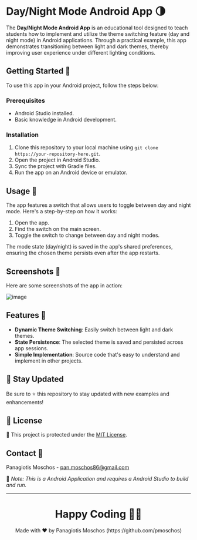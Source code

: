 # Day/Night Mode Android App 🌗

The **Day/Night Mode Android App** is an educational tool designed to teach students how to implement and utilize the theme switching feature (day and night mode) in Android applications. Through a practical example, this app demonstrates transitioning between light and dark themes, thereby improving user experience under different lighting conditions.

## Getting Started 🚀

To use this app in your Android project, follow the steps below:

### Prerequisites

- Android Studio installed.
- Basic knowledge in Android development.

### Installation

1. Clone this repository to your local machine using `git clone https://your-repository-here.git`.
2. Open the project in Android Studio.
3. Sync the project with Gradle files.
4. Run the app on an Android device or emulator.

## Usage 📱

The app features a switch that allows users to toggle between day and night mode. Here's a step-by-step on how it works:

1. Open the app.
2. Find the switch on the main screen.
3. Toggle the switch to change between day and night modes.

The mode state (day/night) is saved in the app's shared preferences, ensuring the chosen theme persists even after the app restarts.

## Screenshots 📸

Here are some screenshots of the app in action:

![image](https://github.com/pmoschos/DayNightMode/assets/133533759/4c5c73c3-8f0d-43b0-a274-1efc2824cf0f)

## Features 🌟

- **Dynamic Theme Switching**: Easily switch between light and dark themes.
- **State Persistence**: The selected theme is saved and persisted across app sessions.
- **Simple Implementation**: Source code that's easy to understand and implement in other projects.


## 📢 Stay Updated

Be sure to ⭐ this repository to stay updated with new examples and enhancements!

## 📄 License
🔐 This project is protected under the [MIT License](https://mit-license.org/).


## Contact 📧
Panagiotis Moschos - pan.moschos86@gmail.com

🔗 *Note: This is a Android Application and requires a Android Studio to build and run.*

---
<h1 align=center>Happy Coding 👨‍💻 </h1>

<p align="center">
  Made with ❤️ by Panagiotis Moschos (https://github.com/pmoschos)
</p>

